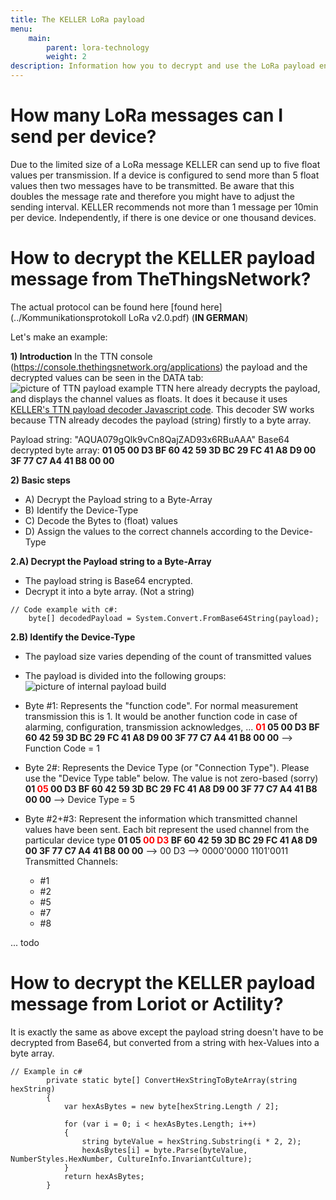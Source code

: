 ```yaml
---
title: The KELLER LoRa payload
menu:
    main:
        parent: lora-technology
        weight: 2
description: Information how you to decrypt and use the LoRa payload encrypted by KELLER AG
---
```


# How many LoRa messages can I send per device?
Due to the limited size of a LoRa message KELLER can send up to five float values per transmission. If a device is configured to send more than 5 float values then two messages have to be transmitted. Be aware that this doubles the message rate and therefore you might have to adjust the sending interval. KELLER recommends not more than 1 message per 10min per device. Independently, if there is one device or one thousand devices.

# How to decrypt the KELLER payload message from TheThingsNetwork?

The actual protocol can be found here [found here](../Kommunikationsprotokoll LoRa v2.0.pdf) (**IN GERMAN**)

Let's make an example:

  **1) Introduction**
In the TTN console (https://console.thethingsnetwork.org/applications) the payload and the decrypted values can be seen in the DATA tab:
![picture of TTN payload example](../payload_ttn_example.png "TTN payload example")
TTN here already decrypts the payload, and displays the channel values as floats. It does it because it uses [KELLER's TTN payload decoder Javascript code](https://github.com/KELLERAGfuerDruckmesstechnik/KellerAgTheThingsNetworkPayloadDecoder). This decoder SW works because TTN already decodes the payload (string) firstly to a byte array.

Payload string: "AQUA079gQlk9vCn8QajZAD93x6RBuAAA"
Base64 decrypted byte array: **01 05 00 D3 BF 60 42 59 3D BC 29 FC 41 A8 D9 00 3F 77 C7 A4 41 B8 00 00**

  **2) Basic steps**
  - A)  Decrypt the Payload string to a Byte-Array
  - B)  Identify the Device-Type
  - C)  Decode the Bytes to (float) values
  - D)  Assign the values to the correct channels according to the Device-Type

  **2.A) Decrypt the Payload string to a Byte-Array**
  - The payload string is Base64 encrypted.
  - Decrypt it into a byte array. (Not a string)
    
```
// Code example with c#:
    byte[] decodedPayload = System.Convert.FromBase64String(payload);
```

  **2.B) Identify the Device-Type**
-  The payload size varies depending of the count of transmitted values
-  The payload is divided into the following groups:  
![picture of internal payload build](../payload_protocol.png "internal payload build")

- Byte #1: Represents the "function code". For normal measurement transmission this is 1. It would be another function code in case of alarming, configuration, transmission acknowledges, ...
**<span style="color:red">01</span> 05 00 D3 BF 60 42 59 3D BC 29 FC 41 A8 D9 00 3F 77 C7 A4 41 B8 00 00**
--> Function Code = 1

- Byte 2#: Represents the Device Type (or "Connection Type"). Please use the "Device Type table" below. The value is not zero-based (sorry)
**01 <span style="color:red">05</span> 00 D3 BF 60 42 59 3D BC 29 FC 41 A8 D9 00 3F 77 C7 A4 41 B8 00 00**
--> Device Type = 5

- Byte #2+#3: Represent the information which transmitted channel values have been sent. Each bit represent the used channel from the particular device type
**01 05 <span style="color:red">00 D3</span> BF 60 42 59 3D BC 29 FC 41 A8 D9 00 3F 77 C7 A4 41 B8 00 00**
--> 00 D3 --> 0000'0000 1101'0011
Transmitted Channels: 
   - #1
   - #2
   - #5
   - #7
   - #8


... todo



# How to decrypt the KELLER payload message from Loriot or Actility?

It is exactly the same as above except the payload string doesn't have to be decrypted from Base64, but converted from a string with hex-Values into a byte array.

```
// Example in c#
        private static byte[] ConvertHexStringToByteArray(string hexString)
        {
            var hexAsBytes = new byte[hexString.Length / 2];

            for (var i = 0; i < hexAsBytes.Length; i++)
            {
                string byteValue = hexString.Substring(i * 2, 2);
                hexAsBytes[i] = byte.Parse(byteValue, NumberStyles.HexNumber, CultureInfo.InvariantCulture);
            }
            return hexAsBytes;
        }
```